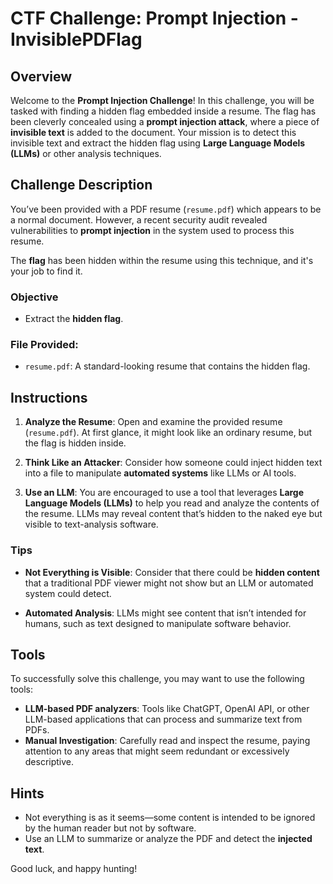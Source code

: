 # CTF Challenge: Prompt Injection - InvisiblePDFlag

## Overview

Welcome to the **Prompt Injection Challenge**! In this challenge, you will be tasked with finding a hidden flag embedded inside a resume. The flag has been cleverly concealed using a **prompt injection attack**, where a piece of **invisible text** is added to the document. Your mission is to detect this invisible text and extract the hidden flag using **Large Language Models (LLMs)** or other analysis techniques.

## Challenge Description

You’ve been provided with a PDF resume (`resume.pdf`) which appears to be a normal document. However, a recent security audit revealed vulnerabilities to **prompt injection** in the system used to process this resume. 

The **flag** has been hidden within the resume using this technique, and it's your job to find it.

### Objective
- Extract the **hidden flag**.

### File Provided:
- `resume.pdf`: A standard-looking resume that contains the hidden flag.

## Instructions

1. **Analyze the Resume**: Open and examine the provided resume (`resume.pdf`). At first glance, it might look like an ordinary resume, but the flag is hidden inside.
   
2. **Think Like an Attacker**: Consider how someone could inject hidden text into a file to manipulate **automated systems** like LLMs or AI tools.

3. **Use an LLM**: You are encouraged to use a tool that leverages **Large Language Models (LLMs)** to help you read and analyze the contents of the resume. LLMs may reveal content that’s hidden to the naked eye but visible to text-analysis software.


### Tips

- **Not Everything is Visible**: Consider that there could be **hidden content** that a traditional PDF viewer might not show but an LLM or automated system could detect.
  
- **Automated Analysis**: LLMs might see content that isn’t intended for humans, such as text designed to manipulate software behavior.

## Tools

To successfully solve this challenge, you may want to use the following tools:
- **LLM-based PDF analyzers**: Tools like ChatGPT, OpenAI API, or other LLM-based applications that can process and summarize text from PDFs.
- **Manual Investigation**: Carefully read and inspect the resume, paying attention to any areas that might seem redundant or excessively descriptive.


## Hints
- Not everything is as it seems—some content is intended to be ignored by the human reader but not by software.
- Use an LLM to summarize or analyze the PDF and detect the **injected text**.

Good luck, and happy hunting!
